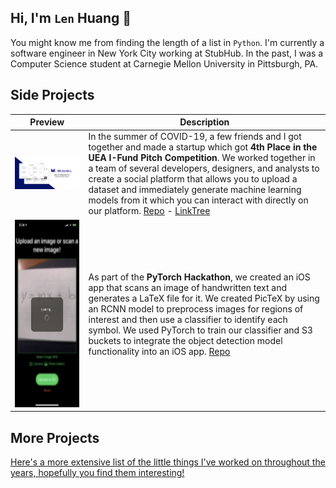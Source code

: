 ## Hi, I'm `Len` Huang 👋

You might know me from finding the length of a list in `Python`. I'm currently a software engineer in New York City working at StubHub. In the past, I was a Computer Science student at Carnegie Mellon University in Pittsburgh, PA.

## Side Projects

| Preview | Description |
| --- | --- |
| <img src="MoreProjects/assets/mlforall.png" width="500"> | In the summer of COVID-19, a few friends and I got together and made a startup which got **4th Place in the UEA I-Fund Pitch Competition**. We worked together in a team of several developers, designers, and analysts to create a social platform that allows you to upload a dataset and immediately generate machine learning models from it which you can interact with directly on our platform. [Repo](https://github.com/mlforall-app/mlforall) - [LinkTree](https://linktr.ee/mlforall)|
| <img src="MoreProjects/assets/pictex.jpeg" height="300"> | As part of the **PyTorch Hackathon**, we created an iOS app that scans an image of handwritten text and generates a LaTeX file for it. We created PicTeX by using an RCNN model to preprocess images for regions of interest and then use a classifier to identify each symbol. We used PyTorch to train our classifier and S3 buckets to integrate the object detection model functionality into an iOS app. [Repo](https://github.com/lenghuang/picTex) |

## More Projects

[Here's a more extensive list of the little things I've worked on throughout the years, hopefully you find them interesting!](https://github.com/lenghuang/lenghuang/MoreProjects)